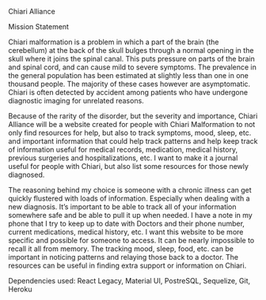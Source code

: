 Chiari Alliance

Mission Statement

Chiari malformation is a problem in which a part of the brain (the cerebellum) at the back of the skull bulges through a normal opening in the skull where it joins the spinal canal. This puts pressure on parts of the brain and spinal cord, and can cause mild to severe symptoms. The prevalence in the general population has been estimated at slightly less than one in one thousand people. The majority of these cases however are asymptomatic. Chiari is often detected by accident among patients who have undergone diagnostic imaging for unrelated reasons.

Because of the rarity of the disorder, but the severity and importance, Chiari Alliance will be a website created for people with Chiari Malformation to not only find resources for help, but also to track symptoms, mood, sleep, etc. and important information that could help track patterns and help keep track of information useful for medical records, medication, medical history, previous surgeries and hospitalizations, etc. I want to make it a journal useful for people with Chiari, but also list some resources for those newly diagnosed.

The reasoning behind my choice is someone with a chronic illness can get quickly flustered with loads of information. Especially when dealing with a new diagnosis. It’s important to be able to track all of your information somewhere safe and be able to pull it up when needed. I have a note in my phone that I try to keep up to date with Doctors and their phone number, current medications, medical history, etc. I want this website to be more specific and possible for someone to access. It can be nearly impossible to recall it all from memory.  The tracking mood, sleep, food, etc. can be important in noticing patterns and relaying those back to a doctor. The resources can be useful in finding extra support or information on Chiari. 

Dependencies used: 
React Legacy, Material UI, PostreSQL, Sequelize, Git, Heroku